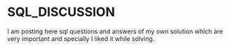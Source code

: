 # SQL_DISCUSSION
I am posting here sql questions and answers of my own solution which are very important and specially I liked it while solving. 
